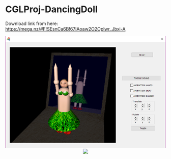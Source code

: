 # CGLProj-DancingDoll
Download link from here: https://mega.nz/#F!SEsnCa6B!67lAoaw2O2Oplwr_Jbxi-A


<center>

<span><img src="dancer.png"/></span>
<span><img src="screenshotGif.gif"/></span>

</center>
